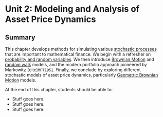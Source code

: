 # Unit 2: Modeling and Analysis of Asset Price Dynamics

## Summary
This chapter develops methods for simulating various [stochastic processes](https://www.youtube.com/watch?v=JYI5xKlH_MU) that are important to mathematical finance. We begin with a refresher on [probability and random variables](https://en.wikipedia.org/wiki/Random_variable). We then introduce [Brownian Motion](https://en.wikipedia.org/wiki/Brownian_motion) and [random walk](https://en.wikipedia.org/wiki/Random_walk) models, and the modern portfolio approach pioneered by Markowitz {cite}`MPT1952`. Finally, we conclude by exploring different stochastic models of asset price dynamics, particularly [Geometric Brownian Motion](https://en.wikipedia.org/wiki/Geometric_Brownian_motion) models.

At the end of this chapter, students should be able to:
* Stuff goes here.
* Stuff goes here.
* Stuff goes here.

